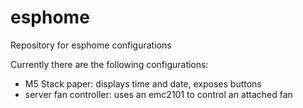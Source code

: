 # esphome
Repository for esphome configurations

Currently there are the following configurations:

* M5 Stack paper: displays time and date, exposes buttons
* server fan controller: uses an emc2101 to control an attached fan
